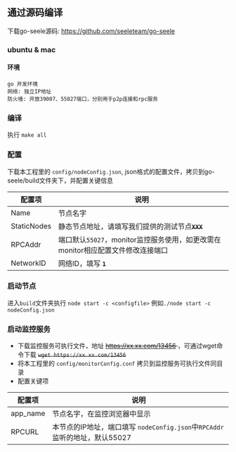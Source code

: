 
## 通过源码编译
下载go-seele源码: https://github.com/seeleteam/go-seele
### ubuntu & mac
#### 环境
	go 开发环境
	网络: 独立IP地址
	防火墙: 开放39007、55027端口，分别用于p2p连接和rpc服务

### 编译
执行 `make all`

### 配置
下载本工程里的 `config/nodeConfig.json`, json格式的配置文件，拷贝到go-seele/build文件夹下，并配置关键信息

| 配置项 | 说明 |
| ----------- | --------- |
| Name  | 节点名字  |
|  StaticNodes  | 静态节点地址，请填写我们提供的测试节点<s>**`XXX`**</s>  |
|  RPCAddr  | 端口默认`55027`，monitor监控服务使用，如更改需在monitor相应配置文件修改连接端口 |
|  NetworkID  | 网络ID，填写 **`1`**  |

### 启动节点
进入`build`文件夹执行 `node start -c <configfile>`
例如`./node start -c nodeConfig.json`

### 启动监控服务
- 下载监控服务可执行文件，地址 <s> https://xx.xx.com/13456 </s>，可通过wget命令下载
<s>`wget https://xx.xx.com/13456` </s>
- 将本工程里的 `config/monitorConfig.conf` 拷贝到监控服务可执行文件同目录
- 配置关键项

| 配置项 | 说明 |
| ----------- | --------- |
| app_name  | 节点名字，在监控浏览器中显示  |
| RPCURL  | 本节点的IP地址，端口填写 `nodeConfig.json`中`RPCAddr`监听的地址，默认55027


